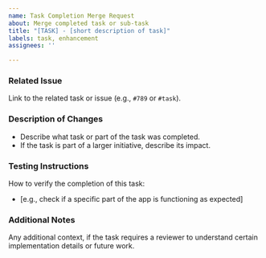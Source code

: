 ```yaml
---
name: Task Completion Merge Request
about: Merge completed task or sub-task
title: "[TASK] - [short description of task]"
labels: task, enhancement
assignees: ''

---
```


### Related Issue
Link to the related task or issue (e.g., `#789` or `#task`).

### Description of Changes
- Describe what task or part of the task was completed.
- If the task is part of a larger initiative, describe its impact.

### Testing Instructions
How to verify the completion of this task:
- [e.g., check if a specific part of the app is functioning as expected]

### Additional Notes
Any additional context, if the task requires a reviewer to understand certain implementation details or future work.